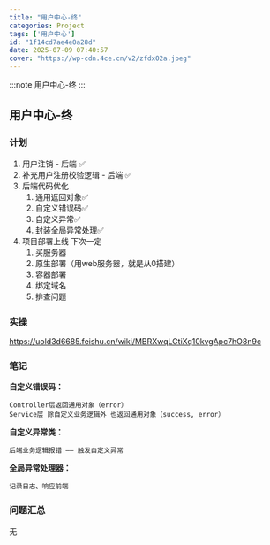 ```yaml
---
title: "用户中心-终"
categories: Project
tags: ['用户中心']
id: "1f14cd7ae4e0a28d"
date: 2025-07-09 07:40:57
cover: "https://wp-cdn.4ce.cn/v2/zfdx02a.jpeg"
---
```


:::note
用户中心-终
:::

## 用户中心-终

### 计划

1. 用户注销 - 后端 ✅
2. 补充用户注册校验逻辑 - 后端 ✅
3. 后端代码优化
   1. 通用返回对象✅
   2. 自定义错误码✅
   3. 自定义异常✅
   4. 封装全局异常处理✅
4. 项目部署上线 下次一定
   1. 买服务器
   2. 原生部署（用web服务器，就是从0搭建）
   3. 容器部署
   4. 绑定域名
   5. 排查问题

### 实操

https://uold3d6685.feishu.cn/wiki/MBRXwqLCtiXq10kvgApc7hO8n9c

### 笔记

**自定义错误码：**

```
Controller层返回通用对象（error）
Service层 除自定义业务逻辑外 也返回通用对象（success, error）
```

**自定义异常类：**

```
后端业务逻辑报错 —— 触发自定义异常
```

**全局异常处理器：**

```
记录日志、响应前端
```

### 问题汇总

无
